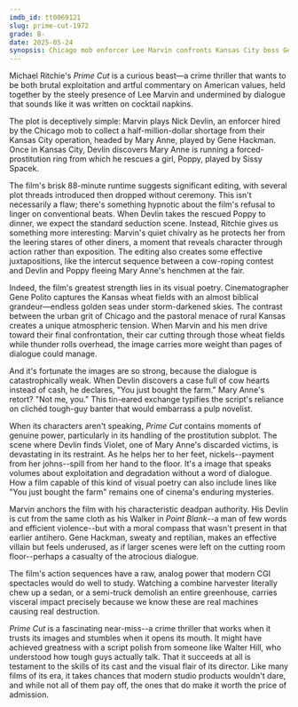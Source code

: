 ```yaml
---
imdb_id: tt0069121
slug: prime-cut-1972
grade: B-
date: 2025-05-24
synopsis: Chicago mob enforcer Lee Marvin confronts Kansas City boss Gene Hackman over money and morals when he discovers Sissy Spacek trapped in a forced-prostitution racket.
---
```


Michael Ritchie's _Prime Cut_ is a curious beast—a crime thriller that wants to be both brutal exploitation and artful commentary on American values, held together by the steely presence of Lee Marvin and undermined by dialogue that sounds like it was written on cocktail napkins.

The plot is deceptively simple: Marvin plays Nick Devlin, an enforcer hired by the Chicago mob to collect a half-million-dollar shortage from their Kansas City operation, headed by Mary Anne, played by Gene Hackman. Once in Kansas City, Devlin discovers Mary Anne is running a forced-prostitution ring from which he rescues a girl, Poppy, played by Sissy Spacek.

The film's brisk 88-minute runtime suggests significant editing, with several plot threads introduced then dropped without ceremony. This isn't necessarily a flaw; there's something hypnotic about the film's refusal to linger on conventional beats. When Devlin takes the rescued Poppy to dinner, we expect the standard seduction scene. Instead, Ritchie gives us something more interesting: Marvin's quiet chivalry as he protects her from the leering stares of other diners, a moment that reveals character through action rather than exposition. The editing also creates some effective juxtapositions, like the intercut sequence between a cow-roping contest and Devlin and Poppy fleeing Mary Anne's henchmen at the fair.

Indeed, the film's greatest strength lies in its visual poetry. Cinematographer Gene Polito captures the Kansas wheat fields with an almost biblical grandeur—endless golden seas under storm-darkened skies. The contrast between the urban grit of Chicago and the pastoral menace of rural Kansas creates a unique atmospheric tension. When Marvin and his men drive toward their final confrontation, their car cutting through those wheat fields while thunder rolls overhead, the image carries more weight than pages of dialogue could manage.

And it's fortunate the images are so strong, because the dialogue is catastrophically weak. When Devlin discovers a case full of cow hearts instead of cash, he declares, "You just bought the farm." Mary Anne's retort? "Not me, you." This tin-eared exchange typifies the script's reliance on clichéd tough-guy banter that would embarrass a pulp novelist. 

When its characters aren't speaking, _Prime Cut_ contains moments of genuine power, particularly in its handling of the prostitution subplot. The scene where Devlin finds Violet, one of Mary Anne's discarded victims, is devastating in its restraint. As he helps her to her feet, nickels--payment from her johns--spill from her hand to the floor. It's a image that speaks volumes about exploitation and degradation without a word of dialogue. How a film capable of this kind of visual poetry can also include lines like "You just bought the farm" remains one of cinema's enduring mysteries.

Marvin anchors the film with his characteristic deadpan authority. His Devlin is cut from the same cloth as his Walker in <span data-imdb-id="tt0062138">_Point Blank_</span>--a man of few words and efficient violence--but with a moral compass that wasn't present in that earlier antihero. Gene Hackman, sweaty and reptilian, makes an effective villain but feels underused, as if larger scenes were left on the cutting room floor--perhaps a casualty of the atrocious dialogue.

The film's action sequences have a raw, analog power that modern CGI spectacles would do well to study. Watching a combine harvester literally chew up a sedan, or a semi-truck demolish an entire greenhouse, carries visceral impact precisely because we know these are real machines causing real destruction.

_Prime Cut_ is a fascinating near-miss--a crime thriller that works when it trusts its images and stumbles when it opens its mouth. It might have achieved greatness with a script polish from someone like Walter Hill, who understood how tough guys actually talk. That it succeeds at all is testament to the skills of its cast and the visual flair of its director. Like many films of its era, it takes chances that modern studio products wouldn't dare, and while not all of them pay off, the ones that do make it worth the price of admission.

